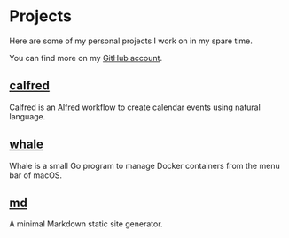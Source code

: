 # Projects

Here are some of my personal projects I work on in my spare time.

You can find more on my [GitHub account](https://github.com/ruggi).

## [calfred](https://github.com/ruggi/calfred)

Calfred is an [Alfred](https://alfredapp.com) workflow to create calendar events using natural language.

## [whale](https://github.com/ruggi/whale)

Whale is a small Go program to manage Docker containers from the menu bar of macOS.

## [md](https://github.com/ruggi/md)

A minimal Markdown static site generator.
